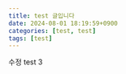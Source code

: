 ```yaml
---
title: test 글입니다
date: 2024-08-01 18:19:59+0900
categories: [test, test]
tags: [test]
---
```


수정 test 3